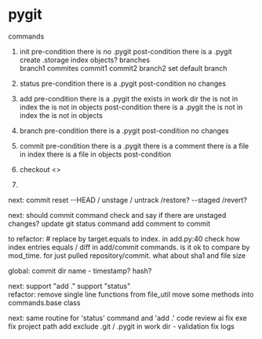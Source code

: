 # pygit

commands
1. init
    pre-condition 
        there is no .pygit
    post-condition
        there is a .pygit     
   create 
   .storage 
        index
        objects?
        branches        
            branch1
                commites
                    commit1
                    commit2
            branch2
        set default branch
            
2. status
    pre-condition
        there is a .pygit
    post-condition
        no changes
3. add <file>
    pre-condition
        there is a .pygit
        the <file> exists in work dir
        the <file> is not in index
        the <file> is not in objects
    post-condition
        there is a .pygit
        the <file> is not in index
        the <file> is not in objects
4. branch
    pre-condition
        there is a .pygit
    post-condition
        no changes
5. commit
    pre-condition
        there is a .pygit
        there is a comment
        there is a file in index
        there is a file in objects
    post-condition
        
6. checkout <branch> <>
7. 

next:
    commit
    reset --HEAD / unstage / untrack 
    /restore? --staged <file> /revert?

next:
    should commit command check and say if there are unstaged changes?
    update git status command 
    add comment to commit    

to refactor:
    # replace by target.equals to index. in add.py:40
    check how index entries equals / diff in add/commit commands. is it ok to compare by mod_time. for just pulled repository/commit. what about sha1 and file size 

global:
    commit dir name - timestamp? hash?    

next:
    support "add ."
    support "status"     
    refactor: remove single line functions from file_util
    move some methods into commands.base class

next:
    same routine for 'status' command and 'add .'
    code review ai
    fix exe
    fix project path
    add exclude .git / .pygit in work dir - validation
    fix logs